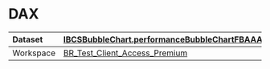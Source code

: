 



# DAX

|Dataset|[IBCSBubbleChart.performanceBubbleChartFBAAA829CB604E5CAB4F21729F233294.1.0.0.0](./../IBCSBubbleChart.performanceBubbleChartFBAAA829CB604E5CAB4F21729F233294.1.0.0.0.md)|
| :--- | :--- |
|Workspace|[BR_Test_Client_Access_Premium](../../Workspaces/BR_Test_Client_Access_Premium.md)|
